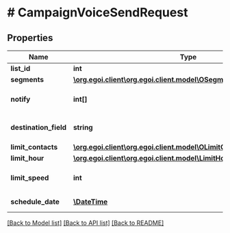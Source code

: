 # # CampaignVoiceSendRequest

## Properties

Name | Type | Description | Notes
------------ | ------------- | ------------- | -------------
**list_id** | **int** |  | 
**segments** | [**\org.egoi.client\org.egoi.client.model\OSegmentsActionSend**](OSegmentsActionSend.md) |  | 
**notify** | **int[]** | Array of IDs of the users to notify | [optional] 
**destination_field** | **string** | Destination field of this campaign | 
**limit_contacts** | [**\org.egoi.client\org.egoi.client.model\OLimitContactsActionSend**](OLimitContactsActionSend.md) |  | [optional] 
**limit_hour** | [**\org.egoi.client\org.egoi.client.model\LimitHourActionSendLimitHour**](LimitHourActionSendLimitHour.md) |  | [optional] 
**limit_speed** | **int** | Speed limit to send the campaign | [optional] 
**schedule_date** | [**\DateTime**](\DateTime.md) | The date and time | [optional] 

[[Back to Model list]](../../README.md#documentation-for-models) [[Back to API list]](../../README.md#documentation-for-api-endpoints) [[Back to README]](../../README.md)


